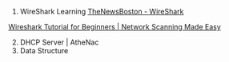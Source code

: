 1. WireShark Learning
[TheNewsBoston - WireShark](https://www.youtube.com/watch?v=flDzURAm8wQ&list=PL6gx4Cwl9DGBI2ZFuyZOl5Q7sptR7PwYN)

[Wireshark Tutorial for Beginners | Network Scanning Made Easy](https://www.youtube.com/watch?v=qTaOZrDnMzQ)

2. DHCP Server | AtheNac
3. Data Structure
